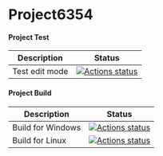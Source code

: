# Project6354

#### Project Test

| Description             | Status |
|-------------------------|--------|
| Test edit mode | [![Actions status](https://github.com/OnkelDolf/Project6354/workflows/Custom%20Build/badge.svg?event=push&branch=master)](https://github.com/OnkelDolf/Project6354#edit-mode) |


#### Project Build

| Description             | Status |
|-------------------------|--------|
| Build for Windows | [![Actions status](https://github.com/OnkelDolf/Project6354/workflows/Custom%20Build/badge.svg?event=push&branch=master)](https://github.com/OnkelDolf/Project6354#windows) |
| Build for Linux | [![Actions status](https://github.com/OnkelDolf/Project6354/workflows/Custom%20Build/badge.svg?event=push&branch=master)](https://github.com/OnkelDolf/Project6354#linux) |
